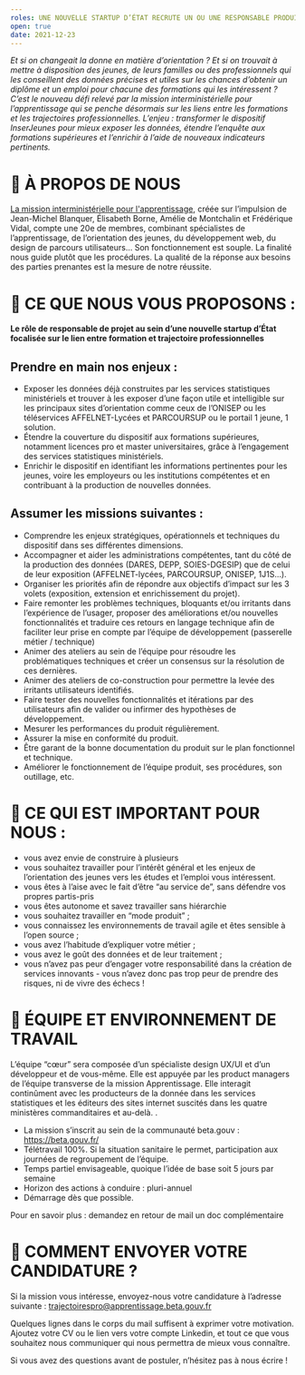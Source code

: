 ```yaml
---
roles: UNE NOUVELLE STARTUP D’ÉTAT RECRUTE UN OU UNE RESPONSABLE PRODUIT NUMÉRIQUE POUR AIDER LES JEUNES À S’ORIENTER
open: true
date: 2021-12-23
---
```

*Et si on changeait la donne en matière d’orientation ? Et si on trouvait à mettre à disposition des jeunes, de leurs familles ou des professionnels qui les conseillent des données précises et utiles sur les chances d’obtenir un diplôme et un emploi pour chacune des formations qui les intéressent ?
C’est le nouveau défi relevé par la mission interministérielle pour l’apprentissage qui se penche désormais sur les liens entre les formations et les trajectoires professionnelles. L’enjeu : transformer le dispositif InserJeunes pour mieux exposer les données, étendre l’enquête aux formations supérieures et l’enrichir à l’aide de nouveaux indicateurs pertinents.*



# 👋 À PROPOS DE NOUS

[La mission interministérielle pour l'apprentissage](https://mission-apprentissage.gitbook.io/general/), créée sur l’impulsion de Jean-Michel Blanquer, Élisabeth Borne, Amélie de Montchalin et Frédérique Vidal, compte une 20e de membres, combinant spécialistes de l’apprentissage, de l’orientation des jeunes, du développement web, du design de parcours utilisateurs… Son fonctionnement est souple. La finalité nous guide plutôt que les procédures. La qualité de la réponse aux besoins des parties prenantes est la mesure de notre réussite.

# 🤝 CE QUE NOUS VOUS PROPOSONS :

**Le rôle de responsable de projet au sein d’une nouvelle startup d’État focalisée sur le lien entre formation et trajectoire professionnelles**

## Prendre en main nos enjeux : 
* Exposer les données déjà construites par les services statistiques ministériels et trouver à les exposer d’une façon utile et intelligible sur les principaux sites d’orientation comme ceux de l’ONISEP ou les téléservices AFFELNET-Lycées et PARCOURSUP ou le portail 1 jeune, 1 solution. 
* Étendre la couverture du dispositif aux formations supérieures, notamment licences pro et master universitaires, grâce à l’engagement des services statistiques ministériels. 
* Enrichir le dispositif en identifiant les informations pertinentes pour les jeunes, voire les employeurs ou les institutions compétentes et en contribuant à la production de nouvelles données.

## Assumer les missions suivantes : 
* Comprendre les enjeux stratégiques, opérationnels et techniques du dispositif dans ses différentes dimensions.
* Accompagner et aider les administrations compétentes, tant du côté de la production des données (DARES, DEPP, SOIES-DGESIP) que de celui de leur exposition (AFFELNET-lycées, PARCOURSUP, ONISEP, 1J1S…).  
* Organiser les priorités afin de répondre aux objectifs d’impact sur les 3 volets (exposition, extension et enrichissement du projet). 
* Faire remonter les problèmes techniques, bloquants et/ou irritants dans l’expérience de l’usager, proposer des améliorations et/ou nouvelles fonctionnalités et traduire ces retours en langage technique afin de faciliter leur prise en compte par l’équipe de développement (passerelle métier / technique)
* Animer des ateliers au sein de l’équipe pour résoudre les problématiques techniques et créer un consensus sur la résolution de ces dernières.
* Animer des ateliers de co-construction pour permettre la levée des irritants utilisateurs identifiés.
* Faire tester des nouvelles fonctionnalités et itérations par des utilisateurs afin de valider ou infirmer des hypothèses de développement.
* Mesurer les performances du produit régulièrement.
* Assurer la mise en conformité du produit.
* Être garant de la bonne documentation du produit sur le plan fonctionnel et technique.
* Améliorer le fonctionnement de l’équipe produit, ses procédures, son outillage, etc.

# 🔎 CE QUI EST IMPORTANT POUR NOUS :

* vous avez envie de construire à plusieurs
* vous souhaitez travailler pour l’intérêt général et les enjeux de l’orientation des jeunes vers les études et l’emploi vous intéressent. 
* vous êtes à l’aise avec le fait d’être “au service de”, sans défendre vos propres partis-pris
* vous êtes autonome et savez travailler sans hiérarchie
* vous souhaitez travailler en “mode produit” ;
* vous connaissez les environnements de travail agile et êtes sensible à l’open source ; 
* vous avez l’habitude d’expliquer votre métier ; 
* vous avez le goût des données et de leur traitement ; 
* vous n’avez pas peur d’engager votre responsabilité dans la création de services innovants - vous n’avez donc pas trop peur de prendre des risques, ni de vivre des échecs ! 


# 📌 ÉQUIPE ET ENVIRONNEMENT DE TRAVAIL

L’équipe “cœur” sera composée d’un spécialiste design UX/UI et d’un développeur et de vous-même. Elle est appuyée par les product managers de l’équipe transverse de la mission Apprentissage. Elle interagit continûment avec les producteurs de la donnée dans les services statistiques et les éditeurs des sites internet suscités dans les quatre ministères commanditaires et au-delà. . 

* La mission s’inscrit au sein de la communauté beta.gouv : https://beta.gouv.fr/ 
* Télétravail 100%. Si la situation sanitaire le permet, participation aux journées de regroupement de l’équipe.  
* Temps partiel envisageable, quoique l’idée de base soit 5 jours par semaine
* Horizon des actions à conduire : pluri-annuel
* Démarrage dès que possible.

Pour en savoir plus : demandez en retour de mail un doc complémentaire


# 🚀 COMMENT ENVOYER VOTRE CANDIDATURE ?

Si la mission vous intéresse, envoyez-nous votre candidature à l’adresse suivante : trajectoirespro@apprentissage.beta.gouv.fr
 
Quelques lignes dans le corps du mail suffisent à exprimer votre motivation. Ajoutez votre CV ou le lien vers votre compte Linkedin, et tout ce que vous souhaitez nous communiquer qui nous permettra de mieux vous connaître.

Si vous avez des questions avant de postuler, n’hésitez pas à nous écrire !
